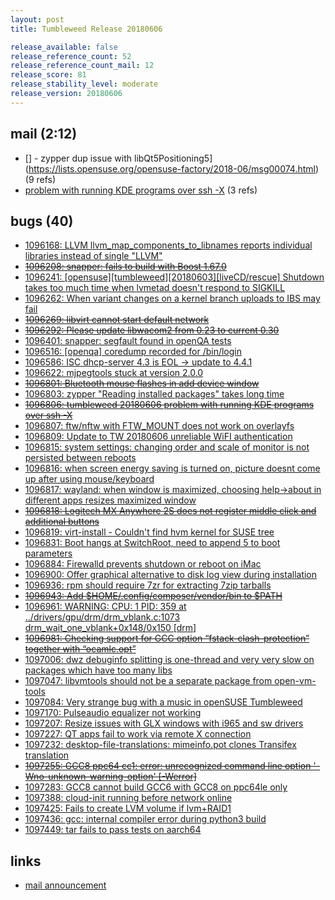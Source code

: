 ```yaml
---
layout: post
title: Tumbleweed Release 20180606

release_available: false
release_reference_count: 52
release_reference_count_mail: 12
release_score: 81
release_stability_level: moderate
release_version: 20180606
---
```


## mail (2:12)

- [] - zypper dup issue with libQt5Positioning5](https://lists.opensuse.org/opensuse-factory/2018-06/msg00074.html) (9 refs)
- [problem with running KDE programs over ssh -X](https://lists.opensuse.org/opensuse-factory/2018-06/msg00076.html) (3 refs)

## bugs (40)

<!--more-->

- [1096168: LLVM llvm_map_components_to_libnames reports individual libraries instead of single "LLVM"](https://bugzilla.opensuse.org/show_bug.cgi?id=1096168)
- ~~[1096208: snapper: fails to build with Boost 1.67.0](https://bugzilla.opensuse.org/show_bug.cgi?id=1096208)~~
- [1096241: [opensuse][tumbleweed][20180603][liveCD/rescue] Shutdown takes too much time when lvmetad doesn't respond to SIGKILL](https://bugzilla.opensuse.org/show_bug.cgi?id=1096241)
- [1096262: When variant changes on a kernel branch uploads to IBS may fail](https://bugzilla.opensuse.org/show_bug.cgi?id=1096262)
- ~~[1096269: libvirt cannot start default network](https://bugzilla.opensuse.org/show_bug.cgi?id=1096269)~~
- ~~[1096292: Please update libwacom2 from 0.23 to current 0.30](https://bugzilla.opensuse.org/show_bug.cgi?id=1096292)~~
- [1096401: snapper: segfault found in openQA tests](https://bugzilla.opensuse.org/show_bug.cgi?id=1096401)
- [1096516: [openqa] coredump recorded for /bin/login](https://bugzilla.opensuse.org/show_bug.cgi?id=1096516)
- [1096586: ISC dhcp-server 4.3 is EOL -> update to 4.4.1](https://bugzilla.opensuse.org/show_bug.cgi?id=1096586)
- [1096622: mjpegtools stuck at version 2.0.0](https://bugzilla.opensuse.org/show_bug.cgi?id=1096622)
- ~~[1096801: Bluetooth mouse flashes in add device window](https://bugzilla.opensuse.org/show_bug.cgi?id=1096801)~~
- [1096803: zypper "Reading installed packages" takes long time](https://bugzilla.opensuse.org/show_bug.cgi?id=1096803)
- ~~[1096806: tumbleweed 20180606 problem with running KDE programs over ssh -X](https://bugzilla.opensuse.org/show_bug.cgi?id=1096806)~~
- [1096807: ftw/nftw with FTW_MOUNT does not work on overlayfs](https://bugzilla.opensuse.org/show_bug.cgi?id=1096807)
- [1096809: Update to TW 20180606 unreliable WiFI authentication](https://bugzilla.opensuse.org/show_bug.cgi?id=1096809)
- [1096815: system settings: changing order and scale of monitor is not persisted between reboots](https://bugzilla.opensuse.org/show_bug.cgi?id=1096815)
- [1096816: when screen energy saving is turned on, picture doesnt come up after using mouse/keyboard](https://bugzilla.opensuse.org/show_bug.cgi?id=1096816)
- [1096817: wayland: when window is maximized, choosing help->about in different apps resizes maximized window](https://bugzilla.opensuse.org/show_bug.cgi?id=1096817)
- ~~[1096818: Logitech MX Anywhere 2S does not register middle click and additional buttons](https://bugzilla.opensuse.org/show_bug.cgi?id=1096818)~~
- [1096819: virt-install - Couldn't find hvm kernel for SUSE tree](https://bugzilla.opensuse.org/show_bug.cgi?id=1096819)
- [1096831: Boot hangs at SwitchRoot, need to append 5 to boot parameters](https://bugzilla.opensuse.org/show_bug.cgi?id=1096831)
- [1096884: Firewalld prevents shutdown or reboot on iMac](https://bugzilla.opensuse.org/show_bug.cgi?id=1096884)
- [1096900: Offer graphical alternative to disk log view during installation](https://bugzilla.opensuse.org/show_bug.cgi?id=1096900)
- [1096936: rpm should require 7zr for extracting 7zip tarballs](https://bugzilla.opensuse.org/show_bug.cgi?id=1096936)
- ~~[1096943: Add $HOME/.config/composer/vendor/bin to $PATH](https://bugzilla.opensuse.org/show_bug.cgi?id=1096943)~~
- [1096961: WARNING: CPU: 1 PID: 359 at ../drivers/gpu/drm/drm_vblank.c:1073 drm_wait_one_vblank+0x148/0x150 [drm]](https://bugzilla.opensuse.org/show_bug.cgi?id=1096961)
- ~~[1096981: Checking support for GCC option “fstack-clash-protection” together with “ocamlc.opt”](https://bugzilla.opensuse.org/show_bug.cgi?id=1096981)~~
- [1097006: dwz debuginfo splitting is one-thread and very very slow on packages which have too many libs](https://bugzilla.opensuse.org/show_bug.cgi?id=1097006)
- [1097047: libvmtools should not be a separate package from open-vm-tools](https://bugzilla.opensuse.org/show_bug.cgi?id=1097047)
- [1097084: Very strange bug with a music in openSUSE Tumbleweed](https://bugzilla.opensuse.org/show_bug.cgi?id=1097084)
- [1097170: Pulseaudio equalizer not working](https://bugzilla.opensuse.org/show_bug.cgi?id=1097170)
- [1097207: Resize issues with GLX windows with i965 and sw drivers](https://bugzilla.opensuse.org/show_bug.cgi?id=1097207)
- [1097227: QT apps fail to work via remote X connection](https://bugzilla.opensuse.org/show_bug.cgi?id=1097227)
- [1097232: desktop-file-translations: mimeinfo.pot clones Transifex translation](https://bugzilla.opensuse.org/show_bug.cgi?id=1097232)
- ~~[1097255: GCC8 ppc64 cc1: error: unrecognized command line option '-Wno-unknown-warning-option' [-Werror]](https://bugzilla.opensuse.org/show_bug.cgi?id=1097255)~~
- [1097283: GCC8 cannot build GCC6 with GCC8 on ppc64le only](https://bugzilla.opensuse.org/show_bug.cgi?id=1097283)
- [1097388: cloud-init running before network online](https://bugzilla.opensuse.org/show_bug.cgi?id=1097388)
- [1097425: Fails to create LVM volume if lvm+RAID1](https://bugzilla.opensuse.org/show_bug.cgi?id=1097425)
- [1097436: gcc: internal compiler error during python3 build](https://bugzilla.opensuse.org/show_bug.cgi?id=1097436)
- [1097449: tar fails to pass tests on aarch64](https://bugzilla.opensuse.org/show_bug.cgi?id=1097449)



## links

- [mail announcement](https://lists.opensuse.org/opensuse-factory/2018-06/msg00073.html)
